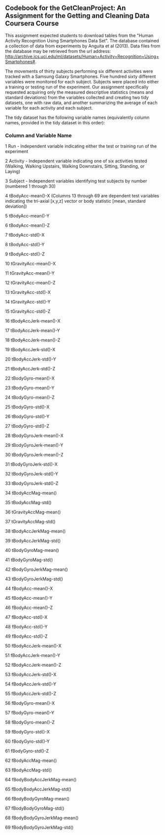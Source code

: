 ## Codebook for the GetCleanProject: An Assignment for the Getting and Cleaning Data Coursera Course


This assignment expected students to download tables from the "Human Activity Recognition Using Smartphones Data Set".  The database contained a collection of data from experiments by Anguita et al (2013).  Data files from the database may be retrieved from the url address:  http://archive.ics.uci.edu/ml/datasets/Human+Activity+Recognition+Using+Smartphones#.


The movements of thirty subjects performing six different activities were tracked with a Samsung Galaxy Smartphones.  Five hundred sixty different variables were monitored for each subject.  Subjects were placed into either a training or testing run of the experiment.  Our assignment specifically requested acquiring only the measured descriptive statistics (means and standard deviations) from the variables collected and creating two tidy datasets, one with raw data, and another summarizing the average of each variable for each activity and each subject.

The tidy dataset has the following variable names (equivalently column names, provided in the tidy dataset in this order):

### Column and Variable Name	
1	Run - Independent variable indicating either the test or training run of the experiment

2	Activity - Independent variable indicating one of six activities tested (Walking, Walking Upstairs, Walking Downstairs, Sitting, Standing, or Laying)

3	Subject - Independent variables identifying test subjects by number (numbered 1 through 30)

4	tBodyAcc-mean()-X (Columns 13 through 69 are dependent test variables indicating the tri-axial [x,y,z] vector or body statistic [mean, standard deviation]) 

5	tBodyAcc-mean()-Y

6	tBodyAcc-mean()-Z

7	tBodyAcc-std()-X

8	tBodyAcc-std()-Y

9	tBodyAcc-std()-Z

10	tGravityAcc-mean()-X

11	tGravityAcc-mean()-Y

12	tGravityAcc-mean()-Z

13	tGravityAcc-std()-X

14	tGravityAcc-std()-Y

15	tGravityAcc-std()-Z

16	tBodyAccJerk-mean()-X

17	tBodyAccJerk-mean()-Y

18	tBodyAccJerk-mean()-Z

19	tBodyAccJerk-std()-X

20	tBodyAccJerk-std()-Y

21	tBodyAccJerk-std()-Z

22	tBodyGyro-mean()-X

23	tBodyGyro-mean()-Y

24	tBodyGyro-mean()-Z

25	tBodyGyro-std()-X

26	tBodyGyro-std()-Y

27	tBodyGyro-std()-Z

28	tBodyGyroJerk-mean()-X

29	tBodyGyroJerk-mean()-Y

30	tBodyGyroJerk-mean()-Z

31	tBodyGyroJerk-std()-X

32	tBodyGyroJerk-std()-Y

33	tBodyGyroJerk-std()-Z

34	tBodyAccMag-mean()

35	tBodyAccMag-std()

36	tGravityAccMag-mean()

37	tGravityAccMag-std()

38	tBodyAccJerkMag-mean()

39	tBodyAccJerkMag-std()

40	tBodyGyroMag-mean()

41	tBodyGyroMag-std()

42	tBodyGyroJerkMag-mean()

43	tBodyGyroJerkMag-std()

44	fBodyAcc-mean()-X

45	fBodyAcc-mean()-Y

46	fBodyAcc-mean()-Z

47	fBodyAcc-std()-X

48	fBodyAcc-std()-Y

49	fBodyAcc-std()-Z

50	fBodyAccJerk-mean()-X

51	fBodyAccJerk-mean()-Y

52	fBodyAccJerk-mean()-Z

53	fBodyAccJerk-std()-X

54	fBodyAccJerk-std()-Y

55	fBodyAccJerk-std()-Z

56	fBodyGyro-mean()-X

57	fBodyGyro-mean()-Y

58	fBodyGyro-mean()-Z

59	fBodyGyro-std()-X

60	fBodyGyro-std()-Y

61	fBodyGyro-std()-Z

62	fBodyAccMag-mean()

63	fBodyAccMag-std()

64	fBodyBodyAccJerkMag-mean()

65	fBodyBodyAccJerkMag-std()

66	fBodyBodyGyroMag-mean()

67	fBodyBodyGyroMag-std()

68	fBodyBodyGyroJerkMag-mean()

69	fBodyBodyGyroJerkMag-std()

